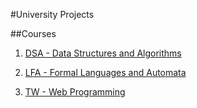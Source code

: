 #University Projects

##Courses

1. [DSA - Data Structures and Algorithms](DSA)

2. [LFA -  Formal Languages and Automata](LFA)

3. [TW - Web Programming](TW)
